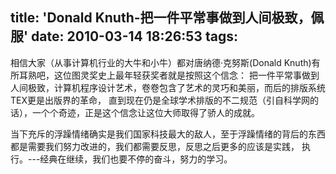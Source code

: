 title: 'Donald Knuth-把一件平常事做到人间极致，佩服'
date: 2010-03-14 18:26:53
tags: 
---


相信大家（从事计算机行业的大牛和小牛）都对唐纳德·克努斯(Donald Knuth)有所耳熟吧，这位图灵奖史上最年轻获奖者就是按照这个信念：
把一件平常事做到人间极致，计算机程序设计艺术，卷卷包含了艺术的灵巧和美丽，而后的排版系统TEX更是出版界的革命，
直到现在仍是全球学术排版的不二规范（引自科学网的话），一个个奇迹，正是这个信念让这位大师取得了骄人的成就。

当下充斥的浮躁情绪确实是我们国家科技最大的敌人，至于浮躁情绪的背后的东西都是需要我们努力改进的，我们都需要反思，反思之后更多的应该是实践，
执行。---经典在继续，我们也要不停的奋斗，努力的学习。